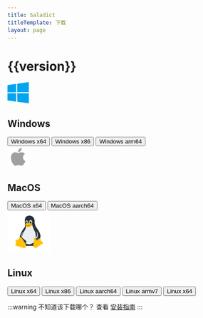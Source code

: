 ```yaml
---
title: Saladict
titleTemplate: 下载
layout: page
---
```


<script setup>
import { ref,computed } from 'vue'

const version = '3.0.5'

const download = (arch,ext)=>{
    if(ext === 'exe'){
        open(`https://github.com/allentown521/saladict/releases/download/${version}/Saladict_${version}_${arch}-setup.exe`)
    }else if(ext === 'dmg'){
        open(`https://github.com/allentown521/saladict/releases/download/${version}/Saladict_${version}_${arch}.dmg`)
    }else{
        open(`https://github.com/allentown521/saladict/releases/download/${version}/Saladict_${version}_${arch}.${ext}`)
    }
}
</script>

<h1 :class="$style.version">{{version}}</h1>

<div :class="$style.wrap">
    <div :class="$style.download">
        <div :class="$style.platform">
            <div :class="$style.platformHeader">
                <img src="/logo/windows.svg" :class="$style.platformIcon" alt="Windows" />
                <h2 :class="$style.platformTitle">Windows</h2>
            </div>
            <button :class="$style.button" @click="download('x64','exe')">
                Windows x64
                <Badge type="warning" text=".exe" />
            </button>
            <button :class="$style.button" @click="download('x86','exe')">
                Windows x86
                <Badge type="warning" text=".exe" />
            </button>
            <button :class="$style.button" @click="download('arm64','exe')">
                Windows arm64
                <Badge type="warning" text=".exe" />
            </button>
        </div>
        <div :class="$style.platform">
            <div :class="$style.platformHeader">
                <img src="/logo/apple.svg" :class="$style.platformIcon" alt="MacOS" />
                <h2 :class="$style.platformTitle">MacOS</h2>
            </div>
            <button :class="$style.button" @click="download('x64','dmg')">
                MacOS x64
                <Badge type="warning" text=".dmg" />
            </button>
            <button :class="$style.button" @click="download('aarch64','dmg')">
                MacOS aarch64
                <Badge type="warning" text=".dmg" />
            </button>
        </div>
        <div :class="$style.platform">
            <div :class="$style.platformHeader">
                <img src="/logo/linux.svg" :class="$style.platformIcon" alt="Linux" />
                <h2 :class="$style.platformTitle">Linux</h2>
            </div>
            <button :class="$style.button" @click="download('amd64','deb')">
                Linux x64
                <Badge type="warning" text=".deb" />
            </button>
            <button :class="$style.button" @click="download('i386','deb')">
                Linux x86
                <Badge type="warning" text=".deb" />
            </button>
            <button :class="$style.button" @click="download('arm64','deb')">
                Linux aarch64
                <Badge type="warning" text=".deb" />
            </button>
            <button :class="$style.button" @click="download('armhf','deb')">
                Linux armv7
                <Badge type="warning" text=".deb" />
            </button>
            <button :class="$style.button" @click="download('amd64','AppImage')">
                Linux x64
                <Badge type="warning" text=".AppImage" />
            </button>
        </div>
    </div>
</div>

<div :class="$style.warn">
    
:::warning 不知道该下载哪个？
查看 [安装指南](/docs/install)
:::

</div>

<style module>
.warn {
    width: 80%;
    margin: 0 auto;
    text-align: center;
}

.version {
    text-align: center;
    font-weight: bold;
    font-size: 40px;
    margin: 50px 0;
    color: #ffc131;
}

.wrap {
    display: flex;
    width: 100%;
    justify-content: center;
}

.download {
    display: grid;
    grid-template-columns: repeat(auto-fit, minmax(250px, 1fr));
    grid-column-gap: 20px;
    width: 80%;
}

.platform {
    display: flex;
    flex-direction: column;
    background-color: var(--vp-c-bg-soft);
    border: 2px solid var(--vp-c-divider);
    border-radius: 12px;
    padding: 24px;
    margin-bottom: 20px;
    position: relative;
    padding-top: 84px;
}

.platformHeader {
    position: absolute;
    top: 24px;
    left: 24px;
    right: 24px;
    display: flex;
    align-items: center;
    gap: 12px;
    padding-bottom: 16px;
    border-bottom: 2px solid var(--vp-c-divider);
    height: 48px;
}

.platformIcon {
    width: 48px;
    height: 48px;
}

.platformTitle {
    margin: 0;
    font-size: 24px;
    font-weight: 600;
    color: var(--vp-c-text-1);
    line-height: 48px;
}

.button {
    min-width: 250px;
    width: 100%;
    height: 50px;
    padding: 10px;
    margin-bottom: 20px;
    font-weight: bold;
    font-size: 20px;
    background-color: #288ae2;
    border-radius: 6px;
    border: none;
    color: white;
    cursor: pointer;
    display: flex;
    align-items: center;
    justify-content: center;
    gap: 8px;
    transition: all 0.2s ease;
}

.button:hover {
    background-color: #2076c3;
    transform: translateY(-1px);
}
</style>
